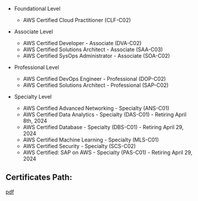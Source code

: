

- Foundational Level
  - AWS Certified Cloud Practitioner (CLF-C02)

- Associate Level
  - AWS Certified Developer - Associate (DVA-C02)
  - AWS Certified Solutions Architect - Associate (SAA-C03)
  - AWS Certified SysOps Administrator - Associate (SOA-C02)

- Professional Level
  - AWS Certified DevOps Engineer - Professional (DOP-C02)
  - AWS Certified Solutions Architect - Professional (SAP-C02)

- Specialty Level
  - AWS Certified Advanced Networking - Specialty (ANS-C01)
  - AWS Certified Data Analytics - Specialty (DAS-C01) - Retiring April 8th, 2024
  - AWS Certified Database - Specialty (DBS-C01) - Retiring April 29, 2024
  - AWS Certified Machine Learning - Specialty (MLS-C01)
  - AWS Certified Security - Specialty (SCS-C02)
  - AWS Certified: SAP on AWS - Specialty (PAS-C01) - Retiring April 29, 2024
 


## Certificates Path:
[pdf](aws_cert_path.pdf)
